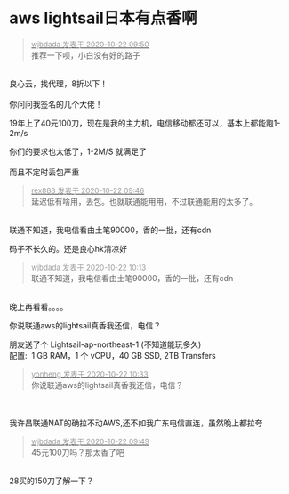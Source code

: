 # aws lightsail日本有点香啊


<div class="quote"><blockquote><font size="2"><a href="https://www.hostloc.com/forum.php?mod=redirect&amp;goto=findpost&amp;pid=9334645&amp;ptid=757040" target="_blank"><font color="#999999">wjbdada 发表于 2020-10-22 09:50</font></a></font><br />
推荐一下呗，小白没有好的路子</blockquote></div><br />
良心云，找代理，8折以下！<br />
<br />
你问问我签名的几个大佬！

19年上了40元100刀，现在是我的主力机，电信移动都还可以，基本上都能跑1-2m/s

你们的要求也太低了，1-2M/S 就满足了<br />
<br />
而且不定时丢包严重

<div class="quote"><blockquote><font size="2"><a href="https://www.hostloc.com/forum.php?mod=redirect&amp;goto=findpost&amp;pid=9334623&amp;ptid=757040" target="_blank"><font color="#999999">rex888 发表于 2020-10-22 09:46</font></a></font><br />
延迟低有啥用，丢包。也就联通能用用，不过联通能用的太多了。</blockquote></div><br />
联通不知道，我电信看由土笔90000，香的一批，还有cdn

码子不长久的。还是良心hk清凉好

<div class="quote"><blockquote><font size="2"><a href="https://www.hostloc.com/forum.php?mod=redirect&amp;goto=findpost&amp;pid=9334772&amp;ptid=757040" target="_blank"><font color="#999999">wjbdada 发表于 2020-10-22 10:13</font></a></font><br />
联通不知道，我电信看由土笔90000，香的一批，还有cdn</blockquote></div><br />
晚上再看看。。。。

你说联通aws的lightsail真香我还信，电信？<img src="static/image/smiley/yct/011.gif" smilieid="33" border="0" alt="" />

朋友送了个 Lightsail-ap-northeast-1 (不知道能玩多久)<br />
配置:&nbsp;&nbsp;1 GB RAM，1 个 vCPU，40 GB SSD, 2TB Transfers

<div class="quote"><blockquote><font size="2"><a href="https://www.hostloc.com/forum.php?mod=redirect&amp;goto=findpost&amp;pid=9334899&amp;ptid=757040" target="_blank"><font color="#999999">yonheng 发表于 2020-10-22 10:33</font></a></font><br />
你说联通aws的lightsail真香我还信，电信？</blockquote></div><br />
<br />
我许昌联通NAT的确拉不动AWS,还不如我广东电信直连，虽然晚上都拉夸

<div class="quote"><blockquote><font size="2"><a href="https://www.hostloc.com/forum.php?mod=redirect&amp;goto=findpost&amp;pid=9334639&amp;ptid=757040" target="_blank"><font color="#999999">wjbdada 发表于 2020-10-22 09:49</font></a></font><br />
45元100刀吗？那太香了吧</blockquote></div><br />
28买的150刀了解一下？<img src="static/image/smiley/default/lol.gif" smilieid="12" border="0" alt="" />
